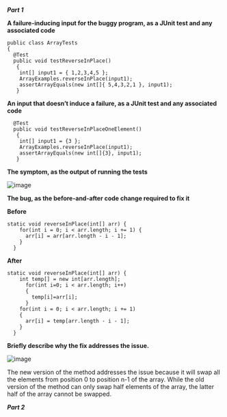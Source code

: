 _**Part 1**_

**A failure-inducing input for the buggy program, as a JUnit test and any associated code**

```
public class ArrayTests
{
  @Test 
  public void testReverseInPlace()
   {
    int[] input1 = { 1,2,3,4,5 };
    ArrayExamples.reverseInPlace(input1);
    assertArrayEquals(new int[]{ 5,4,3,2,1 }, input1);
   }
```

**An input that doesn’t induce a failure, as a JUnit test and any associated code**

```
  @Test 
  public void testReverseInPlaceOneElement()
   {
    int[] input1 = {3 };
    ArrayExamples.reverseInPlace(input1);
    assertArrayEquals(new int[]{3}, input1);
   }
```

**The symptom, as the output of running the tests**

![image](https://github.com/hoangle2404/cse15l-lab-reports/assets/146885173/adb98286-82ce-4fce-b4f9-8150fdbebba1)


**The bug, as the before-and-after code change required to fix it**

**Before**
```
static void reverseInPlace(int[] arr) {
    for(int i = 0; i < arr.length; i += 1) {
      arr[i] = arr[arr.length - i - 1];
    }
  }
```
**After**
```
static void reverseInPlace(int[] arr) {
    int temp[] = new int[arr.length];
      for(int i=0; i < arr.length; i++)
      {
        temp[i]=arr[i];
      }
    for(int i = 0; i < arr.length; i += 1) 
    {
      arr[i] = temp[arr.length - i - 1];
    }
  }
```

**Briefly describe why the fix addresses the issue.**

![image](https://github.com/hoangle2404/cse15l-lab-reports/assets/146885173/c6fe3b53-ab2e-43b3-b5cb-d83f6368f2d8)


The new version of the method addresses the issue because it will swap all the elements from position 0 to position n-1 of the array. While the old version of the method can only swap half elements of the array, the latter half of the array cannot be swapped. 

_**Part 2**_


